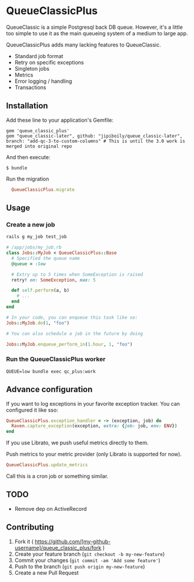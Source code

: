 # QueueClassicPlus

QueueClassic is a simple Postgresql back DB queue. However, it's a little too simple to use it as the main queueing system of a medium to large app.

QueueClassicPlus adds many lacking features to QueueClassic.

- Standard job format
- Retry on specific exceptions
- Singleton jobs
- Metrics
- Error logging / handling
- Transactions

## Installation

Add these line to your application's Gemfile:

    gem 'queue_classic_plus'
    gem "queue_classic-later", github: "jipiboily/queue_classic-later", branch: "add-qc-3-to-custom-columns" # This is until the 3.0 work is merged into original repo

And then execute:

    $ bundle

Run the migration

```ruby
  QueueClassicPlus.migrate
```

## Usage

### Create a new job

```bash
rails g my_job test_job
```

```ruby
# /app/jobs/my_job.rb
class Jobs::MyJob < QueueClassicPlus::Base
  # Specified the queue name
  @queue = :low

  # Extry up to 5 times when SomeException is raised
  retry! on: SomeException, max: 5

  def self.perform(a, b)
    # ...
  end
end

# In your code, you can enqueue this task like so:
Jobs::MyJob.do(1, "foo")

# You can also schedule a job in the future by doing

Jobs::MyJob.enqueue_perform_in(1.hour, 1, "foo")
```

### Run the QueueClassicPlus worker

```
QUEUE=low bundle exec qc_plus:work
```

## Advance configuration

If you want to log exceptions in your favorite exception tracker. You can configured it like sso:

```ruby
QueueClassicPlus.exception_handler = -> (exception, job) do
  Raven.capture_exception(exception, extra: {job: job, env: ENV})
end
```

If you use Librato, we push useful metrics directly to them.

Push metrics to your metric provider (only Librato is supported for now).

```ruby
QueueClassicPlus.update_metrics
```

Call this is a cron job or something similar.

## TODO

- Remove dep on ActiveRecord

## Contributing

1. Fork it ( https://github.com/[my-github-username]/queue_classic_plus/fork )
2. Create your feature branch (`git checkout -b my-new-feature`)
3. Commit your changes (`git commit -am 'Add some feature'`)
4. Push to the branch (`git push origin my-new-feature`)
5. Create a new Pull Request
